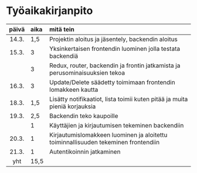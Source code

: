 # Työaikakirjanpito

| päivä | aika | mitä tein  |
| :----:|:-----| :-----|
| 14.3. | 1,5    | Projektin aloitus ja jäsentely, backendin aloitus |
| 15.3. | 3    | Yksinkertaisen frontendin luominen jolla testata backendiä |
|       | 3    | Redux, router, backendin ja frontin jatkamista ja perusominaisuuksien tekoa |
| 16.3. | 3    | Update/Delete säädetty toimimaan frontendin lomakkeen kautta | 
| 18.3. | 1,5    | Lisätty notifikaatiot, lista toimii kuten pitää ja muita pieniä korjauksia | 
| 19.3. | 2,5    | Backendin teko kaupoille | 
|       | 1    | Käyttäjien ja kirjautumisen tekeminen backendiin | 
| 20.3. | 1    | Kirjautumislomakkeen luominen ja aloitettu toiminnallisuuden tekeminen frontendiin |
| 21.3. | 1    | Autentikoinnin jatkaminen |
| yht   | 15,5   | | 